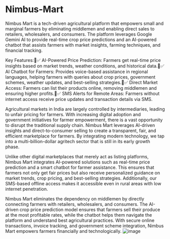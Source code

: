 # Nimbus-Mart
Nimbus Mart is a tech-driven agricultural platform that empowers small and marginal farmers by eliminating middlemen and enabling direct sales to retailers, wholesalers, and consumers. The platform leverages Google Gemini AI to provide real-time crop price predictions and an AI-powered chatbot that assists farmers with market insights, farming techniques, and financial tracking.

Key Features:✅ AI-Powered Price Prediction: Farmers get real-time price insights based on market trends, weather conditions, and historical data.✅ AI Chatbot for Farmers: Provides voice-based assistance in regional languages, helping farmers with queries about crop prices, government schemes, weather updates, and best-selling strategies.✅ Direct Market Access: Farmers can list their products online, removing middlemen and ensuring higher profits.✅ SMS Alerts for Remote Areas: Farmers without internet access receive price updates and transaction details via SMS.

Agricultural markets in India are largely controlled by intermediaries, leading to unfair pricing for farmers. With increasing digital adoption and government initiatives for farmer empowerment, there is a vast opportunity to disrupt the traditional supply chain. Nimbus Mart leverages AI-driven insights and direct-to-consumer selling to create a transparent, fair, and efficient marketplace for farmers. By integrating modern technology, we tap into a multi-billion-dollar agritech sector that is still in its early growth phase.

Unlike other digital marketplaces that merely act as listing platforms, Nimbus Mart integrates AI-powered solutions such as real-time price prediction and a smart chatbot for farmer assistance. This ensures that farmers not only get fair prices but also receive personalized guidance on market trends, crop pricing, and best-selling strategies. Additionally, our SMS-based offline access makes it accessible even in rural areas with low internet penetration.

Nimbus Mart eliminates the dependency on middlemen by directly connecting farmers with retailers, wholesalers, and consumers. The AI-driven crop price prediction model ensures that farmers sell their produce at the most profitable rates, while the chatbot helps them navigate the platform and understand best agricultural practices. With secure online transactions, invoice tracking, and government scheme integration, Nimbus Mart empowers farmers financially and technologically.
![image](https://github.com/user-attachments/assets/81c8a511-56a1-46d5-aa7f-91f91c682846)




